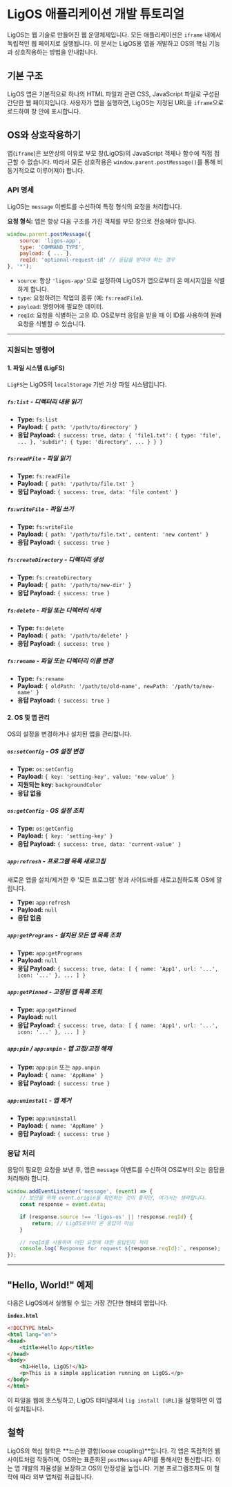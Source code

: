 # LigOS 애플리케이션 개발 튜토리얼

LigOS는 웹 기술로 만들어진 웹 운영체제입니다. 모든 애플리케이션은 `iframe` 내에서 독립적인 웹 페이지로 실행됩니다. 이 문서는 LigOS용 앱을 개발하고 OS의 핵심 기능과 상호작용하는 방법을 안내합니다.

## 기본 구조

LigOS 앱은 기본적으로 하나의 HTML 파일과 관련 CSS, JavaScript 파일로 구성된 간단한 웹 페이지입니다. 사용자가 앱을 실행하면, LigOS는 지정된 URL을 `iframe`으로 로드하여 창 안에 표시합니다.

## OS와 상호작용하기

앱(`iframe`)은 보안상의 이유로 부모 창(LigOS)의 JavaScript 객체나 함수에 직접 접근할 수 없습니다. 따라서 모든 상호작용은 `window.parent.postMessage()`를 통해 비동기적으로 이루어져야 합니다.

### API 명세

LigOS는 `message` 이벤트를 수신하여 특정 형식의 요청을 처리합니다.

**요청 형식:**
앱은 항상 다음 구조를 가진 객체를 부모 창으로 전송해야 합니다.

```javascript
window.parent.postMessage({
    source: 'ligos-app',
    type: 'COMMAND_TYPE',
    payload: { ... },
    reqId: 'optional-request-id' // 응답을 받아야 하는 경우
}, '*');
```

- `source`: 항상 `'ligos-app'`으로 설정하여 LigOS가 앱으로부터 온 메시지임을 식별하게 합니다.
- `type`: 요청하려는 작업의 종류 (예: `fs:readFile`).
- `payload`: 명령어에 필요한 데이터.
- `reqId`: 요청을 식별하는 고유 ID. OS로부터 응답을 받을 때 이 ID를 사용하여 원래 요청을 식별할 수 있습니다.

---

### 지원되는 명령어

#### 1. 파일 시스템 (LigFS)

`LigFS`는 LigOS의 `localStorage` 기반 가상 파일 시스템입니다.

##### `fs:list` - 디렉터리 내용 읽기
- **Type:** `fs:list`
- **Payload:** `{ path: '/path/to/directory' }`
- **응답 Payload:** `{ success: true, data: { 'file1.txt': { type: 'file', ... }, 'subdir': { type: 'directory', ... } } }`

##### `fs:readFile` - 파일 읽기
- **Type:** `fs:readFile`
- **Payload:** `{ path: '/path/to/file.txt' }`
- **응답 Payload:** `{ success: true, data: 'file content' }`

##### `fs:writeFile` - 파일 쓰기
- **Type:** `fs:writeFile`
- **Payload:** `{ path: '/path/to/file.txt', content: 'new content' }`
- **응답 Payload:** `{ success: true }`

##### `fs:createDirectory` - 디렉터리 생성
- **Type:** `fs:createDirectory`
- **Payload:** `{ path: '/path/to/new-dir' }`
- **응답 Payload:** `{ success: true }`

##### `fs:delete` - 파일 또는 디렉터리 삭제
- **Type:** `fs:delete`
- **Payload:** `{ path: '/path/to/delete' }`
- **응답 Payload:** `{ success: true }`

##### `fs:rename` - 파일 또는 디렉터리 이름 변경
- **Type:** `fs:rename`
- **Payload:** `{ oldPath: '/path/to/old-name', newPath: '/path/to/new-name' }`
- **응답 Payload:** `{ success: true }`

#### 2. OS 및 앱 관리

OS의 설정을 변경하거나 설치된 앱을 관리합니다.

##### `os:setConfig` - OS 설정 변경
- **Type:** `os:setConfig`
- **Payload:** `{ key: 'setting-key', value: 'new-value' }`
- **지원되는 key:** `backgroundColor`
- **응답 없음**

##### `os:getConfig` - OS 설정 조회
- **Type:** `os:getConfig`
- **Payload:** `{ key: 'setting-key' }`
- **응답 Payload:** `{ success: true, data: 'current-value' }`

##### `app:refresh` - 프로그램 목록 새로고침
새로운 앱을 설치/제거한 후 '모든 프로그램' 창과 사이드바를 새로고침하도록 OS에 알립니다.
- **Type:** `app:refresh`
- **Payload:** `null`
- **응답 없음**

##### `app:getPrograms` - 설치된 모든 앱 목록 조회
- **Type:** `app:getPrograms`
- **Payload:** `null`
- **응답 Payload:** `{ success: true, data: [ { name: 'App1', url: '...', icon: '...' }, ... ] }`

##### `app:getPinned` - 고정된 앱 목록 조회
- **Type:** `app:getPinned`
- **Payload:** `null`
- **응답 Payload:** `{ success: true, data: [ { name: 'App1', url: '...', icon: '...' }, ... ] }`

##### `app:pin` / `app:unpin` - 앱 고정/고정 해제
- **Type:** `app:pin` 또는 `app.unpin`
- **Payload:** `{ name: 'AppName' }`
- **응답 Payload:** `{ success: true }`

##### `app:uninstall` - 앱 제거
- **Type:** `app:uninstall`
- **Payload:** `{ name: 'AppName' }`
- **응답 Payload:** `{ success: true }`

### 응답 처리

응답이 필요한 요청을 보낸 후, 앱은 `message` 이벤트를 수신하여 OS로부터 오는 응답을 처리해야 합니다.

```javascript
window.addEventListener('message', (event) => {
    // 보안을 위해 event.origin을 확인하는 것이 좋지만, 여기서는 생략합니다.
    const response = event.data;

    if (response.source !== 'ligos-os' || !response.reqId) {
        return; // LigOS로부터 온 응답이 아님
    }

    // reqId를 사용하여 어떤 요청에 대한 응답인지 처리
    console.log(`Response for request ${response.reqId}:`, response);
});
```

---

## "Hello, World!" 예제

다음은 LigOS에서 실행될 수 있는 가장 간단한 형태의 앱입니다.

**`index.html`**
```html
<!DOCTYPE html>
<html lang="en">
<head>
    <title>Hello App</title>
</head>
<body>
    <h1>Hello, LigOS!</h1>
    <p>This is a simple application running on LigOS.</p>
</body>
</html>
```

이 파일을 웹에 호스팅하고, LigOS 터미널에서 `lig install [URL]`을 실행하면 이 앱이 설치됩니다.

## 철학

LigOS의 핵심 철학은 **느슨한 결합(loose coupling)**입니다. 각 앱은 독립적인 웹사이트처럼 작동하며, OS와는 표준화된 `postMessage` API를 통해서만 통신합니다. 이는 앱 개발의 자율성을 보장하고 OS의 안정성을 높입니다. 기본 프로그램조차도 이 철학에 따라 외부 앱처럼 취급됩니다. 